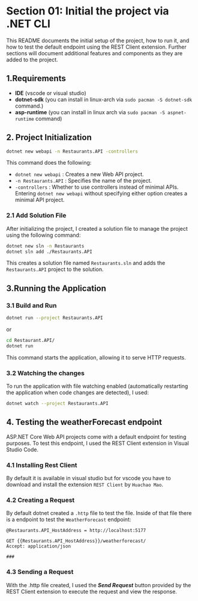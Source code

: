 # Section 01: Initial the project via .NET CLI

This README documents the initial setup of the project, how to run it, and how to test the default endpoint using the REST Client extension. Further sections will document additional features and components as they are added to the project.

## 1.Requirements

- **IDE** (vscode or visual studio)
- **dotnet-sdk** (you can install in linux-arch via `sudo pacman -S dotnet-sdk` command.)
- **asp-runtime** (you can install in linux arch via `sudo pacman -S aspnet-runtime` command)

## 2. Project Initialization

```bash
dotnet new webapi -n Restaurants.API -controllers
```

This command does the following:

- `dotnet new webapi` : Creates a new Web API project.
- `-n Restaurants.API` : Specifies the name of the project.
- `-controllers` : Whether to use controllers instead of minimal APIs. Entering `dotnet new webapi` without specifying either option creates a minimal API project.

### 2.1 Add Solution File

After initializing the project, I created a solution file to manage the project using the following command:

```bash
dotnet new sln -n Restaurants
dotnet sln add ./Restaurants.API
```

This creates a solution file named `Restaurants.sln` and adds the `Restaurants.API` project to the solution.

## 3.Running the Application

### 3.1 Build and Run

```bash
dotnet run --project Restaurants.API
```

or

```bash
cd Restaurant.API/
dotnet run
```

This command starts the application, allowing it to serve HTTP requests.

### 3.2 Watching the changes

To run the application with file watching enabled (automatically restarting the application when code changes are detected), I used:

```bash
dotnet watch --project Restaurants.API
```

## 4. Testing the weatherForecast endpoint

ASP.NET Core Web API projects come with a default endpoint for testing purposes. To test this endpoint, I used the REST Client extension in Visual Studio Code.

### 4.1 Installing Rest Client

By default it is available in visual studio but for vscode you have to download and install the extension `REST Client` by `Huachao Mao`.

### 4.2 Creating a Request

By default dotnet created a `.http` file to test the file. Inside of that file there is a endpoint to test the `WeatherForecast` endpoint:

```http
@Restaurants.API_HostAddress = http://localhost:5177

GET {{Restaurants.API_HostAddress}}/weatherforecast/
Accept: application/json

###
```

### 4.3 Sending a Request

With the .http file created, I used the _**Send Request**_ button provided by the REST Client extension to execute the request and view the response.
